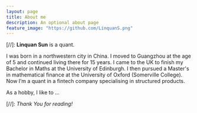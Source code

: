 ```yaml
---
layout: page
title: About me
description: An optional about page
feature_image: "https://github.com/LinquanS.png"
---
```


[//]: **Linquan Sun** is a quant. 

I was born in a northwestern city in China. I moved to Guangzhou at the age of 5 and continued living there for 15 years. I came to the UK to finish my Bachelor in Maths at the University of Edinburgh. I then pursued a Master's in mathematical finance at the University of Oxford (Somerville College). Now I’m a quant in a fintech company specialising in structured products.

As a hobby, I like to ...

[//]: *Thank You for reading!*
